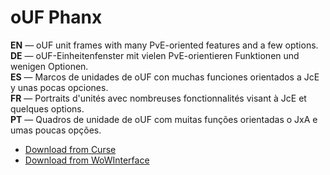 oUF Phanx
============

**EN** — oUF unit frames with many PvE-oriented features and a few options.  
**DE** — oUF-Einheitenfenster mit vielen PvE-orientieren Funktionen und wenigen Optionen.  
**ES** — Marcos de unidades de oUF con muchas funciones orientados a JcE y unas pocas opciones.  
**FR** — Portraits d'unités avec nombreuses fonctionnalités visant à JcE et quelques options.  
**PT** — Quadros de unidade de oUF com muitas funções orientadas o JxA e umas poucas opções.

* [Download from Curse](http://www.curse.com/addons/wow/ouf-phanx)
* [Download from WoWInterface](http://www.wowinterface.com/downloads/info13993-oUF_Phanx.html)
